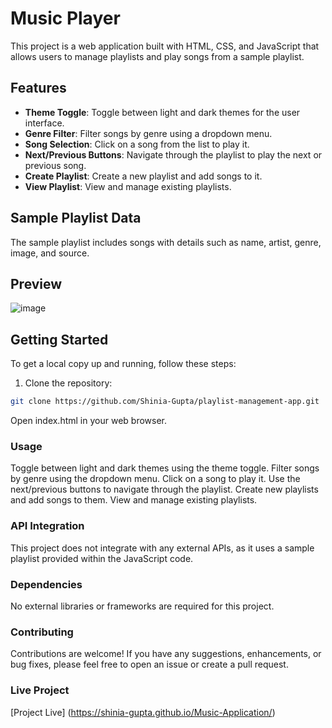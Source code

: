 # Music Player

This project is a web application built with HTML, CSS, and JavaScript that allows users to manage playlists and play songs from a sample playlist.

## Features

- **Theme Toggle**: Toggle between light and dark themes for the user interface.
- **Genre Filter**: Filter songs by genre using a dropdown menu.
- **Song Selection**: Click on a song from the list to play it.
- **Next/Previous Buttons**: Navigate through the playlist to play the next or previous song.
- **Create Playlist**: Create a new playlist and add songs to it.
- **View Playlist**: View and manage existing playlists.

## Sample Playlist Data

The sample playlist includes songs with details such as name, artist, genre, image, and source.

## Preview

![image](https://github.com/Shinia-Gupta/Music-Application/assets/113818197/e5d8a57b-d963-4f7f-b36e-1c6a418899fd)


## Getting Started

To get a local copy up and running, follow these steps:

1. Clone the repository:

```bash
git clone https://github.com/Shinia-Gupta/playlist-management-app.git
```

Open index.html in your web browser.

### Usage
Toggle between light and dark themes using the theme toggle.
Filter songs by genre using the dropdown menu.
Click on a song to play it.
Use the next/previous buttons to navigate through the playlist.
Create new playlists and add songs to them.
View and manage existing playlists.

### API Integration
This project does not integrate with any external APIs, as it uses a sample playlist provided within the JavaScript code.

### Dependencies
No external libraries or frameworks are required for this project.

### Contributing
Contributions are welcome! If you have any suggestions, enhancements, or bug fixes, please feel free to open an issue or create a pull request.

### Live Project 
[Project Live] (https://shinia-gupta.github.io/Music-Application/)
